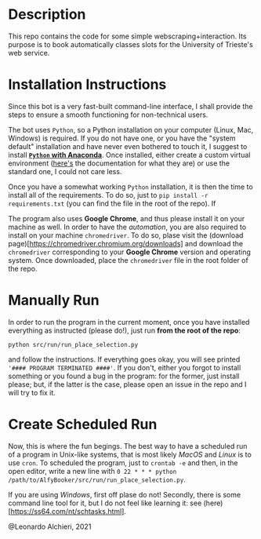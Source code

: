 
# Description

This repo contains the code for some simple webscraping+interaction. Its purpose is to book automatically classes slots for the University of Trieste's web service.

# Installation Instructions

Since this bot is a very fast-built command-line interface, I shall provide the steps to ensure a smooth functioning for non-technical users.

The bot uses `Python`, so a Python installation on your computer (Linux, Mac, Windows) is required. If you do not have one, or you have the "system default" installation and have never even bothered to touch it, I suggest to install [**`Python` with Anaconda**](https://www.anaconda.com/products/individual). Once installed, either create a custom virtual environment ([here's](https://docs.conda.io/projects/conda/en/latest/user-guide/tasks/manage-environments.html) the documentation for what they are) or use the standard one, I could not care less.

Once you have a somewhat working `Python` installation, it is then the time to install all of the requirements. To do so, just to `pip install -r requirements.txt` (you can find the file in the root of the repo). If 

The program also uses **Google Chrome**, and thus please install it on your machine as well. In order to have the *automation*, you are also required to install on your machine `chromedriver`. To do so, plase visit the (download page)[https://chromedriver.chromium.org/downloads] and download the `chromedriver` corresponding to your **Google Chrome** version and operating system.
Once downloaded, place the `chromedriver` file in the root folder of the repo.

# Manually Run

In order to run the program in the current moment, once you have installed everything as instructed (please do!), just run **from the root of the repo**:
```
python src/run/run_place_selection.py
```
and follow the instructions. If everything goes okay, you will see printed `'#### PROGRAM TERMINATED ####'`. If you don't, either you forgot to install something or you found a bug in the program: for the former, just install please; but, if the latter is the case, please open an issue in the repo and I will try to fix it.

# Create Scheduled Run

Now, this is where the fun begings. The best way to have a scheduled run of a program in Unix-like systems, that is most likely *MacOS* and *Linux* is to use `cron`. To scheduled the program, just to `crontab -e` and then, in the open editor, write a new line with `0 22 * * * python /path/to/AlfyBooker/src/run/run_place_selection.py`.

If you are using *Windows*, first off plase do not! Secondly, there is some command line tool for it, but I do not feel like learning it: see (here)[https://ss64.com/nt/schtasks.html].

@Leonardo Alchieri, 2021
